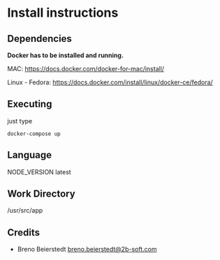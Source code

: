 # Install instructions

## Dependencies

**Docker has to be installed and running.**

MAC: https://docs.docker.com/docker-for-mac/install/

Linux - Fedora: https://docs.docker.com/install/linux/docker-ce/fedora/


## Executing
just type

``docker-compose up``

## Language

NODE_VERSION latest


## Work Directory

/usr/src/app

## Credits

* Breno Beierstedt <breno.beierstedt@2b-soft.com>